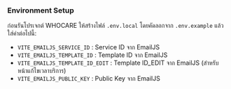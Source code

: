 ###  Environment Setup

ก่อนรันโปรเจกต์ WHOCARE ให้สร้างไฟล์ `.env.local` โดยคัดลอกจาก `.env.example` แล้วใส่ค่าต่อไปนี้:

- `VITE_EMAILJS_SERVICE_ID` : Service ID จาก EmailJS
- `VITE_EMAILJS_TEMPLATE_ID` : Template ID จาก EmailJS
- `VITE_EMAILJS_TEMPLATE_ID_EDIT` :  Template ID_EDIT จาก EmailJS (สำหรับหน้าแก้ไขเวลาบริการ)
- `VITE_EMAILJS_PUBLIC_KEY` : Public Key จาก EmailJS
